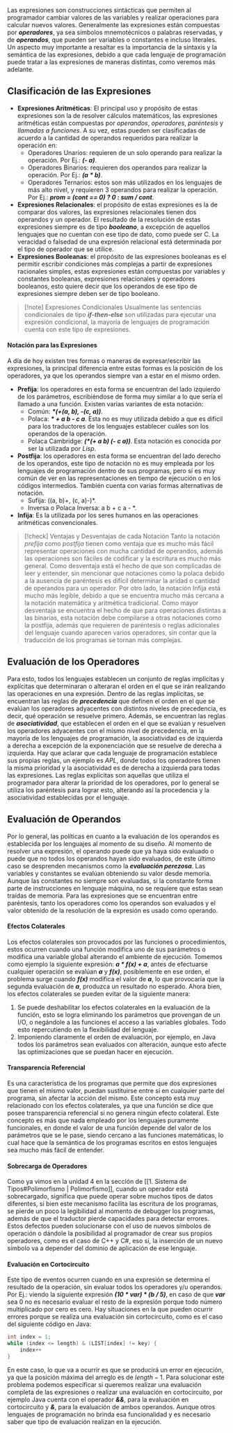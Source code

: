 Las expresiones son construcciones sintácticas que permiten al programador cambiar valores de las variables y realizar operaciones para calcular nuevos valores. Generalmente las expresiones están compuestas por ***operadores***, ya sea símbolos mnemotécnicos o palabras reservadas, y de ***operandos***, que pueden ser variables o constantes e incluso literales.
Un aspecto muy importante a resaltar es la importancia de la sintaxis y la semántica de las expresiones, debido a que cada lenguaje de programación puede tratar a las expresiones de maneras distintas, como veremos más adelante.

## Clasificación de las Expresiones

- **Expresiones Aritméticas**: El principal uso y propósito de estas expresiones son la de resolver cálculos matemáticos, las expresiones aritméticas están compuestas por *operandos*, *operadores*, *paréntesis* y *llamadas a funciones*. A su vez, estas pueden ser clasificadas de acuerdo a la cantidad de operandos requeridos para realizar la operación en:
	- Operadores Unarios: requieren de un solo operando para realizar la operación. Por Ej.: ***(- a)***.
	- Operadores Binarios: requieren dos operandos para realizar la operación. Por Ej.: ***(a \* b)***.
	- Operadores Ternarios: estos son más utilizados en los lenguajes de más alto nivel, y requieren 3 operandos para realizar la operación. Por Ej.: ***prom = (cont == 0) ? 0 : sum / cont***.
- **Expresiones Relacionales**: el propósito de estas expresiones es la de comparar dos valores, las expresiones relacionales tienen dos operandos y un operador. El resultado de la resolución de estas expresiones siempre es de tipo ***booleano***, a excepción de aquellos lenguajes que no cuentan con ese tipo de dato, como puede ser C. La veracidad o falsedad de una expresión relacional está determinada por el tipo de operador que se utilice.
- **Expresiones Booleanas**: el propósito de las expresiones booleanas es el permitir escribir condiciones más complejas a partir de expresiones racionales simples, estas expresiones están compuestas por variables y constantes booleanas, expresiones relacionales y operadores booleanos, esto quiere decir que los operandos de ese tipo de expresiones siempre deben ser de tipo booleano.

>[!note] Expresiones Condicionales
>Usualmente las sentencias condicionales de tipo ***if-then-else*** son utilizadas para ejecutar una expresión condicional, la mayoría de lenguajes de programación cuenta con este tipo de expresiones.

#### Notación para las Expresiones

A día de hoy existen tres formas o maneras de expresar/escribir las expresiones, la principal diferencia entre estas formas es la posición de los operadores, ya que los operandos siempre van a estar en el mismo orden.

- **Prefija**: los operadores en esta forma se encuentran del lado izquierdo de los parámetros, escribiéndose de forma muy similar a lo que sería el llamado a una función. Existen varias variantes de esta notación:
	- Común: ***\*(+(a, b), -(c, a))***.
	- Polaca: ***\* + a b - c a***. Esta no es muy utilizada debido a que es difícil para los traductores de los lenguajes establecer cuáles son los operandos de la operación.
	- Polaca Cambridge: ***(\*(+ a b) (- c a))***. Esta notación es conocida por ser la utilizada por *Lisp*.
- **Postfija**: los operadores en esta forma se encuentran del lado derecho de los operandos, este tipo de notación no es muy empleada por los lenguajes de programación dentro de sus programas, pero sí es muy común de ver en las representaciones en tiempo de ejecución o en los códigos intermedios. También cuenta con varias formas alternativas de notación.
	- Sufija: ((a, b)+, (c, a)-)\*.
	- Inversa o Polaca Inversa: a b + c a - \*.
- **Infija**: Es la utilizada por los seres humanos en las operaciones aritméticas convencionales.

>[!check] Ventajas y Desventajas de cada Notación
>Tanto la notación *prefija* como *postfija* tienen como ventaja que es mucho más fácil representar operaciones con mucha cantidad de operandos, además las operaciones son fáciles de codificar y la escritura es mucho más general. Como desventaja está el hecho de que son complicadas de leer y entender, sin mencionar que notaciones como la polaca debido a la ausencia de paréntesis es difícil determinar la aridad o cantidad de operandos para un operador.
>Por otro lado, la notación Infija está mucho más legible, debido a que se encuentra mucho más cercana a la notación matemática y aritmética tradicional. Como mayor desventaja se encuentra el hecho de que para operaciones distintas a las binarias, esta notación debe compilarse a otras notaciones como la postfija, además que requieren de paréntesis o reglas adicionales del lenguaje cuando aparecen varios operadores, sin contar que la traducción de los programas se tornan más complejas.

## Evaluación de los Operadores

Para esto, todos los lenguajes establecen un conjunto de reglas implícitas y explícitas que determinaran o alteraran el orden en el que se irán realizando las operaciones en una expresión.
Dentro de las reglas implícitas, se encuentran las reglas de ***precedencia*** que definen el orden en el que se evalúan los operadores adyacentes con distintos niveles de precedencia, es decir, qué operación se resuelve primero. Además, se encuentran las reglas de ***asociatividad***, que establecen el orden en el que se evalúan y resuelven los operadores adyacentes con el mismo nivel de precedencia, en la mayoría de los lenguajes de programación, la asociatividad es de izquierda a derecha a excepción de la exponenciación que se resuelve de derecha a izquierda. Hay que aclarar que cada lenguaje de programación establece sus propias reglas, un ejemplo es *APL*, donde todos los operadores tienen la misma prioridad y la asociatividad es de derecha a izquierda para todas las expresiones.
Las reglas explícitas son aquellas que utiliza el programador para alterar la prioridad de los operadores, por lo general se utiliza los paréntesis para lograr esto, alterando así la procedencia y la asociatividad establecidas por el lenguaje.

## Evaluación de Operandos

Por lo general, las políticas en cuanto a la evaluación de los operandos es establecida por los lenguajes al momento de su diseño. Al momento de resolver una expresión, el operando puede que ya haya sido evaluado o puede que no todos los operandos hayan sido evaluados, de este último caso se desprenden mecanismos como la ***evaluación perezosa***.
Las variables y constantes se evalúan obteniendo su valor desde memoria. Aunque las constantes no siempre son evaluadas, si la constante forma parte de instrucciones en lenguaje máquina, no se requiere que estas sean traídas de memoria. Para las expresiones que se encuentran entre paréntesis, tanto los operadores como los operandos son evaluados y el valor obtenido de la resolución de la expresión es usado como operando.

#### Efectos Colaterales

Los efectos colaterales son provocados por las funciones o procedimientos, estos ocurren cuando una función modifica uno de sus parámetros o modifica una variable global alterando el ambiente de ejecución.
Tomemos como ejemplo la siguiente expresión: ***a \* f(x) + a***, antes de efectuarse cualquier operación se evalúan ***a*** y ***f(x)***, posiblemente en ese orden, el problema surge cuando ***f(x)*** modifica el valor de ***a***, lo que provocaría que la segunda evaluación de ***a***, produzca un resultado no esperado.
Ahora bien, los efectos colaterales se pueden evitar de la siguiente manera:

1. Se puede deshabilitar los efectos colaterales en la evaluación de la función, esto se logra eliminando los parámetros que provengan de un I/O, o negándole a las funciones el acceso a las variables globales. Todo esto repercutiendo en la flexibilidad del lenguaje.
2. Imponiendo claramente el orden de evaluación, por ejemplo, en Java todos los parámetros sean evaluados con alteración, aunque esto afecte las optimizaciones que se puedan hacer en ejecución.

#### Transparencia Referencial

Es una característica de los programas que permite que dos expresiones que tienen el mismo valor, puedan sustituirse entre sí en cualquier parte del programa, sin afectar la acción del mismo. Este concepto está muy relacionado con los efectos colaterales, ya que una función se dice que posee transparencia referencial si no genera ningún efecto colateral. Este concepto es más que nada empleado por los lenguajes puramente funcionales, en donde el valor de una función depende del valor de los parámetros que se le pase, siendo cercano a las funciones matemáticas, lo cual hace que la semántica de los programas escritos en estos lenguajes sea mucho más fácil de entender.

#### Sobrecarga de Operadores

Como ya vimos en la unidad 4 en la sección de [[1. Sistema de Tipos#Polimorfismo | Polimorfismo]], cuando un operador está sobrecargado, significa que puede operar sobre muchos tipos de datos diferentes, si bien este mecanismo facilita las escritura de los programas, se pierde un poco la legibilidad al momento de debugger los programas, además de que el traductor pierde capacidades para detectar errores. Estos defectos pueden solucionarse con el uso de nuevos símbolos de operación o dándole la posibilidad al programador de crear sus propios operadores, como es el caso de C++ y C#, eso si, la inserción de un nuevo símbolo va a depender del dominio de aplicación de ese lenguaje.

#### Evaluación en Cortocircuito

Este tipo de eventos ocurren cuando en una expresión se determina el resultado de la operación, sin evaluar todos los operadores y/u operandos. Por Ej.: viendo la siguiente expresión ***(10 \* var) \* (b / 5)***, en caso de que ***var*** sea 0 no es necesario evaluar el resto de la expresión porque todo número multiplicado por cero es cero.
Hay situaciones en la que pueden ocurrir errores porque se realiza una evaluación sin cortocircuito, como es el caso del siguiente código en Java:

```java
int index = 1;
while (index <= length) & (LIST[index] != key) {
	index++
}
```

En este caso, lo que va a ocurrir es que se producirá un error en ejecución, ya que la posición máxima del arreglo es de $length - 1$.
Para solucionar este problema podemos especificar si queremos realizar una evaluación completa de las expresiones o realizar una evaluación en cortocircuito, por ejemplo Java cuenta con el operador ***&&***, para la evaluación en cortocircuito y ***&***, para la evaluación de ambos operandos. Aunque otros lenguajes de programación no brinda esa funcionalidad y es necesario saber que tipo de evaluación realizan en la ejecución.